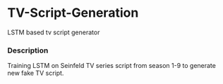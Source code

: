 # TV-Script-Generation
LSTM based tv script generator


### Description
Training LSTM on Seinfeld TV series script from season 1-9 to generate new fake TV script.
